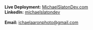 **Live Deployment:** [MichaelSlatonDev.com](http://www.michaelslatondev.com)<br>
**LinkedIn:** [michaelslatondev](https://www.linkedin.com/in/michaelslatondev/)<br>  
**Email:** [ichaelaaronphoto@gmail.com](mailto:michaelaaronphoto@gmail.com)<br>
